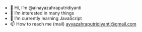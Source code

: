 - 👋 Hi, I’m @ainayazahraputridiyanti
- 👀 I’m interested in many things
- 🌱 I’m currently learning JavaScript
- 📫 How to reach me (mail) ayyazahraputridiyanti@gmail.com

<!---
ainayazahraputridiyanti/ainayazahraputridiyanti is a ✨ special ✨ repository because its `README.md` (this file) appears on your GitHub profile.
You can click the Preview link to take a look at your changes.
--->
